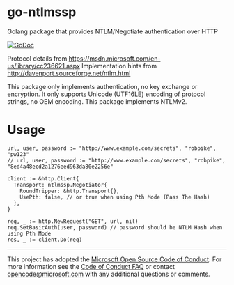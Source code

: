 # go-ntlmssp
Golang package that provides NTLM/Negotiate authentication over HTTP

[![GoDoc](https://godoc.org/github.com/X1r0z/go-ntlmssp?status.svg)](https://godoc.org/github.com/X1r0z/go-ntlmssp)

Protocol details from https://msdn.microsoft.com/en-us/library/cc236621.aspx
Implementation hints from http://davenport.sourceforge.net/ntlm.html

This package only implements authentication, no key exchange or encryption. It
only supports Unicode (UTF16LE) encoding of protocol strings, no OEM encoding.
This package implements NTLMv2.

# Usage

```golang
url, user, password := "http://www.example.com/secrets", "robpike", "pw123"
// url, user, password := "http://www.example.com/secrets", "robpike", "8ed4a48ecd2a1276eed963da80e2256e"

client := &http.Client{
  Transport: ntlmssp.Negotiator{
    RoundTripper: &http.Transport{},
    UsePth: false, // or true when using Pth Mode (Pass The Hash)
  },
}

req, _ := http.NewRequest("GET", url, nil)
req.SetBasicAuth(user, password) // password should be NTLM Hash when using Pth Mode
res, _ := client.Do(req)
```

-----
This project has adopted the [Microsoft Open Source Code of Conduct](https://opensource.microsoft.com/codeofconduct/). For more information see the [Code of Conduct FAQ](https://opensource.microsoft.com/codeofconduct/faq/) or contact [opencode@microsoft.com](mailto:opencode@microsoft.com) with any additional questions or comments.
